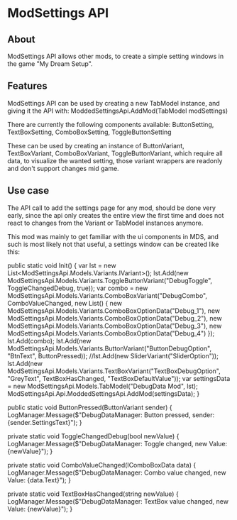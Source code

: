 # ModSettings API

## About

ModSettings API allows other mods, to create a simple setting windows in the game "My Dream Setup".

## Features

ModSettings API can be used by creating a new TabModel instance, and giving it the API with: ModdedSettingsApi.AddMod(TabModel modSettings)

There are currently the following components available: 
ButtonSetting, TextBoxSetting, ComboBoxSetting, ToggleButtonSetting

These can be used by creating an instance of ButtonVariant, TextBoxVariant, ComboBoxVariant, ToggleButtonVariant, which require all data, to visualize the wanted setting, those variant wrappers are readonly and don't support changes mid game.

## Use case

The API call to add the settings page for any mod, should be done very early, since the api only creates the entire view the first time and does not react to changes from the Variant or TabModel instances anymore.

This mod was mainly to get familiar with the ui components in MDS, and such is most likely not that useful, a settings window can be created like this:

public static void Init()
{
    var lst = new List<ModSettingsApi.Models.Variants.IVariant>();
    lst.Add(new ModSettingsApi.Models.Variants.ToggleButtonVariant("DebugToggle", ToggleChangedDebug, true));
    var combo = new ModSettingsApi.Models.Variants.ComboBoxVariant("DebugCombo", ComboValueChanged, new List<IComboBoxData>()
    {
        new ModSettingsApi.Models.Variants.ComboBoxOptionData("Debug_1"),
        new ModSettingsApi.Models.Variants.ComboBoxOptionData("Debug_2"),
        new ModSettingsApi.Models.Variants.ComboBoxOptionData("Debug_3"),
        new ModSettingsApi.Models.Variants.ComboBoxOptionData("Debug_4")
    });
    lst.Add(combo);
    lst.Add(new ModSettingsApi.Models.Variants.ButtonVariant("ButtonDebugOption", "BtnText", ButtonPressed));
    //lst.Add(new SliderVariant("SliderOption"));
    lst.Add(new ModSettingsApi.Models.Variants.TextBoxVariant("TextBoxDebugOption", "GreyText", TextBoxHasChanged, "TextBoxDefaultValue"));
    var settingsData = new ModSettingsApi.Models.TabModel("DebugData Mod", lst);
    ModSettingsApi.Api.ModdedSettingsApi.AddMod(settingsData);
}

public static void ButtonPressed(ButtonVariant sender)
{
    LogManager.Message($"DebugDataManager: Button pressed, sender: {sender.SettingsText}");
}

private static void ToggleChangedDebug(bool newValue)
{
    LogManager.Message($"DebugDataManager: Toggle changed, new Value: {newValue}");
}

private static void ComboValueChanged(IComboBoxData data)
{
    LogManager.Message($"DebugDataManager: Combo value changed, new Value: {data.Text}");
}

private static void TextBoxHasChanged(string newValue)
{
    LogManager.Message($"DebugDataManager: TextBox value changed, new Value: {newValue}");
}
